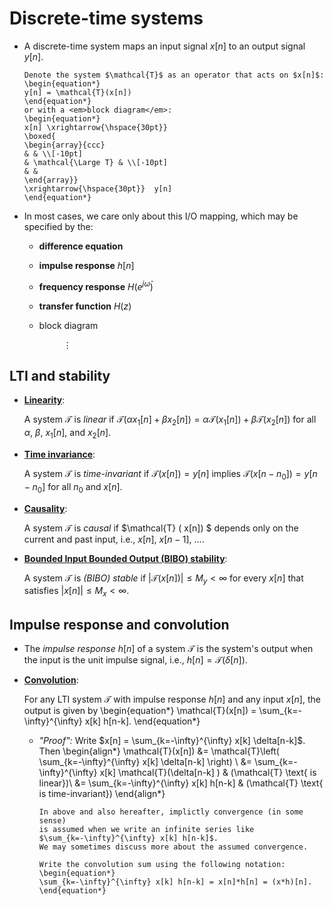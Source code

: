 # Discrete-time systems
* A discrete-time system maps an input signal $x[n]$ to an output
  signal $y[n]$.
  ```{admonition} Notation
  Denote the system $\mathcal{T}$ as an operator that acts on $x[n]$:
  \begin{equation*}
  y[n] = \mathcal{T}(x[n])
  \end{equation*}
  or with a <em>block diagram</em>:
  \begin{equation*}
  x[n] \xrightarrow{\hspace{30pt}}
  \boxed{ 
  \begin{array}{ccc} 
  & & \\[-10pt] 
  & \mathcal{\Large T} & \\[-10pt] 
  & &
  \end{array}}
  \xrightarrow{\hspace{30pt}}  y[n]
  \end{equation*}
  ```
* In most cases, we care only about this I/O mapping, which may be
  specified by the:
  - **difference equation**
  - **impulse response** $h[n]$
  - **frequency response** $H(e^{j\hat\omega})$ 
  - **transfer function** $H(z)$
  - block diagram 
     
     $\hspace{30pt} \vdots$

## LTI and stability
* **<u>Linearity</u>**:
  
  A system $\mathcal{T}$ is *linear* if
  $\mathcal{T} ( \alpha x_1[n] + \beta x_2[n]) =
  \alpha \mathcal{T} (x_1[n]) + \beta \mathcal{T}(x_2[n])$
  for all $\alpha$, $\beta$, $x_1[n]$, and $x_2[n]$.

* **<u>Time invariance</u>**:

  A system $\mathcal{T}$ is *time-invariant* if $\mathcal{T} (
  x[n]) = y[n]$ implies $\mathcal{T} ( x[n-n_0]) = y[n-n_0]$ for all
  $n_0$ and $x[n]$.

* **<u>Causality</u>**:

  A system $\mathcal{T}$ is *causal* if $\mathcal{T} (
  x[n]) $ depends only on the current and past input, i.e., $x[n]$,
  $x[n-1]$, $\ldots$.

* **<u>Bounded Input Bounded Output (BIBO) stability</u>**:

  A system $\mathcal{T}$ is *(BIBO) stable* if 
  $|\mathcal{T} (x[n])| \leq M_y < \infty$ for every $x[n]$ that
  satisfies $|x[n]| \leq M_x < \infty$.

## Impulse response and convolution
* The *impulse response* $h[n]$ of a system $\mathcal{T}$ is
  the system's output when the input is the unit impulse signal, i.e.,
  $h[n] = \mathcal{T}(\delta[n])$.
* **<u>Convolution</u>**: 

  For any LTI system $\mathcal{T}$ with impulse response $h[n]$
  and any input $x[n]$, the output is given by
  \begin{equation*}
  \mathcal{T}(x[n]) = \sum_{k=-\infty}^{\infty} x[k] h[n-k].
  \end{equation*}
  - *"Proof":* Write $x[n] = \sum_{k=-\infty}^{\infty} x[k]
    \delta[n-k]$. Then
    \begin{align*}
    \mathcal{T}(x[n]) &= \mathcal{T}\left( \sum_{k=-\infty}^{\infty}
    x[k] \delta[n-k] \right) \\
    &= \sum_{k=-\infty}^{\infty} x[k] \mathcal{T}(\delta[n-k] ) &
    (\mathcal{T} \text{ is linear})\\
    &= \sum_{k=-\infty}^{\infty} x[k] h[n-k] & (\mathcal{T}  \text{ is time-invariant})
    \end{align*}
    ```{note}
    In above and also hereafter, implictly convergence (in some sense)
    is assumed when we write an infinite series like
    $\sum_{k=-\infty}^{\infty} x[k] h[n-k]$.
    We may sometimes discuss more about the assumed convergence.
    ```
    ```{admonition} Notation
    Write the convolution sum using the following notation:
    \begin{equation*}
    \sum_{k=-\infty}^{\infty} x[k] h[n-k] = x[n]*h[n] = (x*h)[n].
    \end{equation*}
    
    ```
